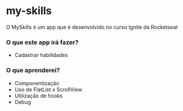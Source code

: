 # my-skills

O MySkills é um app que é desenvolvido no curso Ignite da Rocketseat

### O que este app irá fazer?
- Cadastrar habilidades

### O que aprenderei?

- Componentização
- Uso de FlatList x ScrollView
- Utilização de hooks
- Debug
